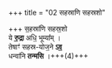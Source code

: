 +++
title = "02 सहस्राणि सहस्रशो"

+++
स॒हस्रा॑णि सहस्र॒शो  
ये **रु॒द्रा** अधि॒ भूम्या᳚म् ।   
तेषाꣳ॑ सहस्र-योज॒ने **ऽव॒**  
धन्वा॑नि **तन्मसि** ।+++(4)+++